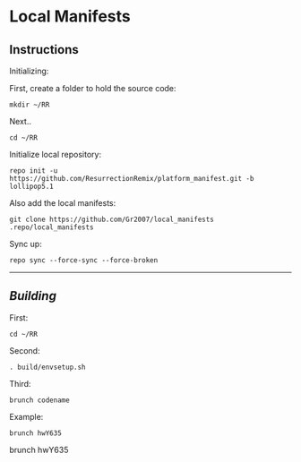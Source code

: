 Local Manifests
=================================


Instructions
---------------

Initializing:

First, create a folder to hold the source code: 

	mkdir ~/RR

Next..

	cd ~/RR

Initialize local repository:

    repo init -u https://github.com/ResurrectionRemix/platform_manifest.git -b lollipop5.1

Also add the local manifests:

    git clone https://github.com/Gr2007/local_manifests .repo/local_manifests

Sync up:

	repo sync --force-sync --force-broken
	
-------------
 
_Building_
---------------

First:

	cd ~/RR

Second:

	. build/envsetup.sh

Third:

    brunch codename
    
Example:

    brunch hwY635

brunch hwY635
